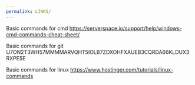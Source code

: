 ```yaml
---
permalink: LINKS/
---
```


Basic commands for cmd
https://serverspace.io/support/help/windows-cmd-commands-cheat-sheet/

Basic commands for git
U7ON2T3WH57MMMMARVQHT5IOLB7ZDXOHFXAUEB3CQRDA66KLDUX3RXPE5E

Basic commands for linux
https://www.hostinger.com/tutorials/linux-commands
